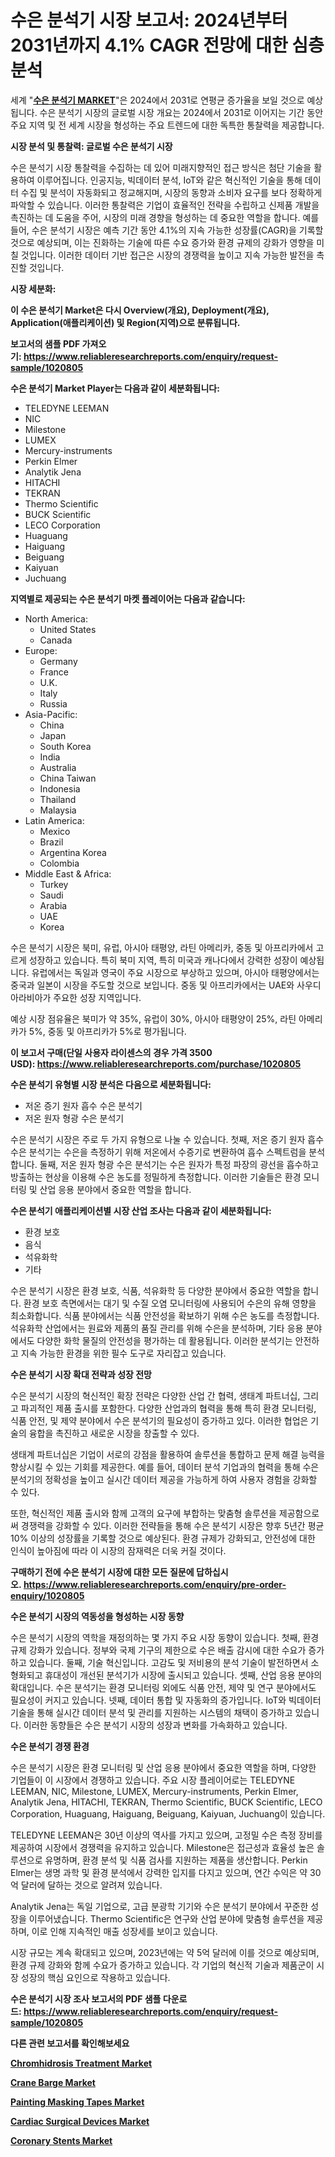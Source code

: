 <p><h1>수은 분석기 시장 보고서: 2024년부터 2031년까지 4.1% CAGR 전망에 대한 심층 분석</h1></p><p>세계 "<strong><a href="https://www.reliableresearchreports.com/mercury-analyzer-r1020805?utm_campaign=106&utm_medium=8&utm_source=Github&utm_content=ia&utm_term=26122024&utm_id=mercury-analyzer">수은 분석기 MARKET</a></strong>"은 2024에서 2031로 연평균 증가율을 보일 것으로 예상됩니다. 수은 분석기 시장의 글로벌 시장 개요는 2024에서 2031로 이어지는 기간 동안 주요 지역 및 전 세계 시장을 형성하는 주요 트렌드에 대한 독특한 통찰력을 제공합니다.</p>
<p><strong>시장 분석 및 통찰력: 글로벌 수은 분석기 시장</strong></p>
<p><p>수은 분석기 시장 통찰력을 수집하는 데 있어 미래지향적인 접근 방식은 첨단 기술을 활용하여 이루어집니다. 인공지능, 빅데이터 분석, IoT와 같은 혁신적인 기술을 통해 데이터 수집 및 분석이 자동화되고 정교해지며, 시장의 동향과 소비자 요구를 보다 정확하게 파악할 수 있습니다. 이러한 통찰력은 기업이 효율적인 전략을 수립하고 신제품 개발을 촉진하는 데 도움을 주어, 시장의 미래 경향을 형성하는 데 중요한 역할을 합니다. 예를 들어, 수은 분석기 시장은 예측 기간 동안 4.1%의 지속 가능한 성장률(CAGR)을 기록할 것으로 예상되며, 이는 진화하는 기술에 따른 수요 증가와 환경 규제의 강화가 영향을 미칠 것입니다. 이러한 데이터 기반 접근은 시장의 경쟁력을 높이고 지속 가능한 발전을 촉진할 것입니다.</p><a href="%7CAUTHORITHY_DOMAIN_URL%7C?utm_campaign=106&utm_medium=8&utm_source=Github&utm_content=ia&utm_term=26122024&utm_id=mercury-analyzer"></a></p>
<p><strong>시장 세분화:</strong></p>
<p><strong>이 수은 분석기 Market은 다시 Overview(개요), Deployment(개요), Application(애플리케이션) 및 Region(지역)으로 분류됩니다.</strong></p>
<p><strong>보고서의 샘플 PDF 가져오기:&nbsp;<a href="https://www.reliableresearchreports.com/enquiry/request-sample/1020805?utm_campaign=106&utm_medium=8&utm_source=Github&utm_content=ia&utm_term=26122024&utm_id=mercury-analyzer">https://www.reliableresearchreports.com/enquiry/request-sample/1020805</a></strong><strong></strong></p>
<p><strong>수은 분석기 Market Player는 다음과 같이 세분화됩니다:</strong></p>
<p><ul><li>TELEDYNE LEEMAN</li><li>NIC</li><li>Milestone</li><li>LUMEX</li><li>Mercury-instruments</li><li>Perkin Elmer</li><li>Analytik Jena</li><li>HITACHI</li><li>TEKRAN</li><li>Thermo Scientific</li><li>BUCK Scientific</li><li>LECO Corporation</li><li>Huaguang</li><li>Haiguang</li><li>Beiguang</li><li>Kaiyuan</li><li>Juchuang</li></ul></p>
<p><strong>지역별로 제공되는 수은 분석기 마켓 플레이어는 다음과 같습니다:</strong></p>
<p><ul>
    <li>
        North America:
        <ul>
            <li>United States</li>
            <li>Canada</li>
        </ul>
    </li>
    <li>
        Europe:
        <ul>
            <li>Germany</li>
            <li>France</li>
            <li>U.K.</li>
            <li>Italy</li>
            <li>Russia</li>
        </ul>
    </li>
    <li>
        Asia-Pacific:
        <ul>
            <li>China</li>
            <li>Japan</li>
            <li>South Korea</li>
            <li>India</li>
            <li>Australia</li>
            <li>China Taiwan</li>
            <li>Indonesia</li>
            <li>Thailand</li>
            <li>Malaysia</li>
        </ul>
    </li>
    <li>
        Latin America:
        <ul>
            <li>Mexico</li>
            <li>Brazil</li>
            <li>Argentina Korea</li>
            <li>Colombia</li>
        </ul>
    </li>
    <li>
        Middle East & Africa:
        <ul>
            <li>Turkey</li>
            <li>Saudi</li>
            <li>Arabia</li>
            <li>UAE</li>
            <li>Korea</li>
        </ul>
    </li>
    </ul></p>
<p><p>수은 분석기 시장은 북미, 유럽, 아시아 태평양, 라틴 아메리카, 중동 및 아프리카에서 고르게 성장하고 있습니다. 특히 북미 지역, 특히 미국과 캐나다에서 강력한 성장이 예상됩니다. 유럽에서는 독일과 영국이 주요 시장으로 부상하고 있으며, 아시아 태평양에서는 중국과 일본이 시장을 주도할 것으로 보입니다. 중동 및 아프리카에서는 UAE와 사우디아라비아가 주요한 성장 지역입니다.  </p><p>예상 시장 점유율은 북미가 약 35%, 유럽이 30%, 아시아 태평양이 25%, 라틴 아메리카가 5%, 중동 및 아프리카가 5%로 평가됩니다.</p></p>
<p><strong>이 보고서 구매(단일 사용자 라이센스의 경우 가격 3500 USD):&nbsp;<a href="https://www.reliableresearchreports.com/purchase/1020805?utm_campaign=106&utm_medium=8&utm_source=Github&utm_content=ia&utm_term=26122024&utm_id=mercury-analyzer">https://www.reliableresearchreports.com/purchase/1020805</a></strong></p>
<p><strong>수은 분석기 유형별 시장 분석은 다음으로 세분화됩니다:</strong></p>
<p><ul><li>저온 증기 원자 흡수 수은 분석기</li><li>저온 원자 형광 수은 분석기</li></ul></p>
<p><p>수은 분석기 시장은 주로 두 가지 유형으로 나눌 수 있습니다. 첫째, 저온 증기 원자 흡수 수은 분석기는 수은을 측정하기 위해 저온에서 수증기로 변환하여 흡수 스펙트럼을 분석합니다. 둘째, 저온 원자 형광 수은 분석기는 수은 원자가 특정 파장의 광선을 흡수하고 방출하는 현상을 이용해 수은 농도를 정밀하게 측정합니다. 이러한 기술들은 환경 모니터링 및 산업 응용 분야에서 중요한 역할을 합니다.</p></p>
<p><strong>수은 분석기 애플리케이션별 시장 산업 조사는 다음과 같이 세분화됩니다:</strong></p>
<p><ul><li>환경 보호</li><li>음식</li><li>석유화학</li><li>기타</li></ul></p>
<p><p>수은 분석기 시장은 환경 보호, 식품, 석유화학 등 다양한 분야에서 중요한 역할을 합니다. 환경 보호 측면에서는 대기 및 수질 오염 모니터링에 사용되어 수은의 유해 영향을 최소화합니다. 식품 분야에서는 식품 안전성을 확보하기 위해 수은 농도를 측정합니다. 석유화학 산업에서는 원료와 제품의 품질 관리를 위해 수은을 분석하며, 기타 응용 분야에서도 다양한 화학 물질의 안전성을 평가하는 데 활용됩니다. 이러한 분석기는 안전하고 지속 가능한 환경을 위한 필수 도구로 자리잡고 있습니다.</p></p>
<p><strong>수은 분석기 시장 확대 전략과 성장 전망</strong></p>
<p><p>수은 분석기 시장의 혁신적인 확장 전략은 다양한 산업 간 협력, 생태계 파트너십, 그리고 파괴적인 제품 출시를 포함한다. 다양한 산업과의 협력을 통해 특히 환경 모니터링, 식품 안전, 및 제약 분야에서 수은 분석기의 필요성이 증가하고 있다. 이러한 협업은 기술의 융합을 촉진하고 새로운 시장을 창출할 수 있다.</p><p>생태계 파트너십은 기업이 서로의 강점을 활용하여 솔루션을 통합하고 문제 해결 능력을 향상시킬 수 있는 기회를 제공한다. 예를 들어, 데이터 분석 기업과의 협력을 통해 수은 분석기의 정확성을 높이고 실시간 데이터 제공을 가능하게 하여 사용자 경험을 강화할 수 있다.</p><p>또한, 혁신적인 제품 출시와 함께 고객의 요구에 부합하는 맞춤형 솔루션을 제공함으로써 경쟁력을 강화할 수 있다. 이러한 전략들을 통해 수은 분석기 시장은 향후 5년간 평균 10% 이상의 성장률을 기록할 것으로 예상된다. 환경 규제가 강화되고, 안전성에 대한 인식이 높아짐에 따라 이 시장의 잠재력은 더욱 커질 것이다.</p></p>
<p><strong>구매하기 전에 수은 분석기 시장에 대한 모든 질문에 답하십시오.&nbsp;<a href="https://www.reliableresearchreports.com/enquiry/pre-order-enquiry/1020805?utm_campaign=106&utm_medium=8&utm_source=Github&utm_content=ia&utm_term=26122024&utm_id=mercury-analyzer">https://www.reliableresearchreports.com/enquiry/pre-order-enquiry/1020805</a></strong><strong></strong></p>
<p><strong>수은 분석기 시장의 역동성을 형성하는 시장 동향</strong></p>
<p><p>수은 분석기 시장의 역학을 재정의하는 몇 가지 주요 시장 동향이 있습니다. 첫째, 환경 규제 강화가 있습니다. 정부와 국제 기구의 제한으로 수은 배출 감시에 대한 수요가 증가하고 있습니다. 둘째, 기술 혁신입니다. 고감도 및 저비용의 분석 기술이 발전하면서 소형화되고 휴대성이 개선된 분석기가 시장에 출시되고 있습니다. 셋째, 산업 응용 분야의 확대입니다. 수은 분석기는 환경 모니터링 외에도 식품 안전, 제약 및 연구 분야에서도 필요성이 커지고 있습니다. 넷째, 데이터 통합 및 자동화의 증가입니다. IoT와 빅데이터 기술을 통해 실시간 데이터 분석 및 관리를 지원하는 시스템의 채택이 증가하고 있습니다. 이러한 동향들은 수은 분석기 시장의 성장과 변화를 가속화하고 있습니다.</p></p>
<p><strong>수은 분석기 경쟁 환경</strong></p>
<p><p>수은 분석기 시장은 환경 모니터링 및 산업 응용 분야에서 중요한 역할을 하며, 다양한 기업들이 이 시장에서 경쟁하고 있습니다. 주요 시장 플레이어로는 TELEDYNE LEEMAN, NIC, Milestone, LUMEX, Mercury-instruments, Perkin Elmer, Analytik Jena, HITACHI, TEKRAN, Thermo Scientific, BUCK Scientific, LECO Corporation, Huaguang, Haiguang, Beiguang, Kaiyuan, Juchuang이 있습니다.</p><p>TELEDYNE LEEMAN은 30년 이상의 역사를 가지고 있으며, 고정밀 수은 측정 장비를 제공하여 시장에서 경쟁력을 유지하고 있습니다. Milestone은 접근성과 효율성 높은 솔루션으로 유명하며, 환경 분석 및 식품 검사를 지원하는 제품을 생산합니다. Perkin Elmer는 생명 과학 및 환경 분석에서 강력한 입지를 다지고 있으며, 연간 수익은 약 30억 달러에 달하는 것으로 알려져 있습니다.</p><p>Analytik Jena는 독일 기업으로, 고급 분광학 기기와 수은 분석기 분야에서 꾸준한 성장을 이루어냈습니다. Thermo Scientific은 연구와 산업 분야에 맞춤형 솔루션을 제공하며, 이로 인해 지속적인 매출 성장세를 보이고 있습니다.</p><p>시장 규모는 계속 확대되고 있으며, 2023년에는 약 5억 달러에 이를 것으로 예상되며, 환경 규제 강화와 함께 수요가 증가하고 있습니다. 각 기업의 혁신적 기술과 제품군이 시장 성장의 핵심 요인으로 작용하고 있습니다.</p></p>
<p><strong>수은 분석기 시장 조사 보고서의 PDF 샘플 다운로드:&nbsp;<a href="https://www.reliableresearchreports.com/enquiry/request-sample/1020805?utm_campaign=106&utm_medium=8&utm_source=Github&utm_content=ia&utm_term=26122024&utm_id=mercury-analyzer">https://www.reliableresearchreports.com/enquiry/request-sample/1020805</a></strong></p>
<p><strong></strong></p>
<p><strong></strong></p>
<p><strong></strong></p>
<p><strong></strong></p>
<p><strong>다른 관련 보고서를 확인해보세요</strong></p>
<p><strong><p><a href="https://www.linkedin.com/pulse/assessing-competition-chromhidrosis-treatment-market-strengths-ylhfc?utm_campaign=106&utm_medium=8&utm_source=Github&utm_content=ia&utm_term=26122024&utm_id=mercury-analyzer">Chromhidrosis Treatment Market</a></p><p><a href="https://www.linkedin.com/pulse/c-glance-reports-anmec?utm_campaign=106&utm_medium=8&utm_source=Github&utm_content=ia&utm_term=26122024&utm_id=mercury-analyzer">Crane Barge Market</a></p><p><a href="https://github.com/abbislposival/Market-Research-Report-List-1/blob/main/painting-masking-tapes-market.md?utm_campaign=106&utm_medium=8&utm_source=Github&utm_content=ia&utm_term=26122024&utm_id=mercury-analyzer">Painting Masking Tapes Market</a></p><p><a href="https://github.com/DixieGrimes/Market-Research-Report-List-1/blob/main/cardiac-surgical-devices-market.md?utm_campaign=106&utm_medium=8&utm_source=Github&utm_content=ia&utm_term=26122024&utm_id=mercury-analyzer">Cardiac Surgical Devices Market</a></p><p><a href="https://www.linkedin.com/pulse/providing-view-both-historical-trends-future-projections-coronary-q7atf?utm_campaign=106&utm_medium=8&utm_source=Github&utm_content=ia&utm_term=26122024&utm_id=mercury-analyzer">Coronary Stents Market</a></p></strong></p>